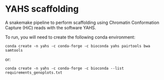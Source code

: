 # YAHS scaffolding

A snakemake pipeline to perform scaffolding using Chromatin Conformation Capture (HiC) reads with the software YAHS.

To run, you will need to create the following conda environment:

`conda create -n yahs -c conda-forge -c bioconda yahs pairtools bwa samtools`

or:

`conda create -n yahs -c conda-forge -c bioconda --list requirements_genoplots.txt`


